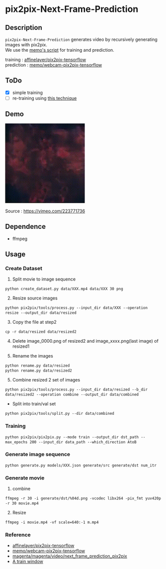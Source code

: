 # pix2pix-Next-Frame-Prediction

## Description

`pix2pix-Next-Frame-Prediction` generates video by recursively generating images with pix2pix.  
We use the [memo's script](https://github.com/memo/webcam-pix2pix-tensorflow) for training and prediction.  

training : [affinelayer/pix2pix-tensorflow](https://github.com/affinelayer/pix2pix-tensorflow)  
prediction : [memo/webcam-pix2pix-tensorflow](https://github.com/memo/webcam-pix2pix-tensorflow)  

## ToDo

* [x] simple training
* [ ] re-training using [this technique](https://magenta.tensorflow.org/nfp_p2p)

## Demo

<img src="images/demo.gif"/>

Source : https://vimeo.com/223771736

## Dependence
* ffmpeg

## Usage

### Create Dataset

1. Split movie to image sequence

```
python create_dataset.py data/XXX.mp4 data/XXX 30 png
```

2. Resize source images

```
python pix2pix/tools/process.py --input_dir data/XXX --operation resize --output_dir data/resized
```

3. Copy the file at step2
```
cp -r data/resized data/resized2
```

4. Delete image_0000.png of resized2 and image_xxxx.png(last image) of resized1

5. Rename the images

```
python rename.py data/resized
python rename.py data/resized2
```

5. Combine resized 2 set of images

```
python pix2pix/tools/process.py --input_dir data/resized --b_dir data/resized2 --operation combine --output_dir data/combined
```

* Split into train/val set

```
python pix2pix/tools/split.py --dir data/combined
```

### Training

```
python pix2pix/pix2pix.py --mode train --output_dir dst_path --max_epochs 200 --input_dir data_path --which_direction AtoB
```

### Generate image sequence

```
python generate.py models/XXX.json generate/src generate/dst num_itr
```

### Generate movie

1. combine
```
ffmpeg -r 30 -i generate/dst/%04d.png -vcodec libx264 -pix_fmt yuv420p -r 30 movie.mp4
```

2. Resize

```
ffmpeg -i movie.mp4 -vf scale=640:-1 m.mp4
```


### Reference

* [affinelayer/pix2pix-tensorflow](https://github.com/affinelayer/pix2pix-tensorflow)  
* [memo/webcam-pix2pix-tensorflow](https://github.com/memo/webcam-pix2pix-tensorflow)  
* [magenta/magenta/video/next_frame_prediction_pix2pix](https://github.com/tensorflow/magenta/tree/master/magenta/video/next_frame_prediction_pix2pix)  
* [A train window](https://magenta.tensorflow.org/nfp_p2p)  